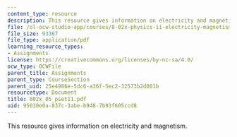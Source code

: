 ```yaml
---
content_type: resource
description: This resource gives information on electricity and magnetism.
file: /ol-ocw-studio-app/courses/8-02x-physics-ii-electricity-magnetism-with-an-experimental-focus-spring-2005/95030e0a837c3abeb9487b93f605ccd8_802x_05_pset11.pdf
file_size: 93367
file_type: application/pdf
learning_resource_types:
- Assignments
license: https://creativecommons.org/licenses/by-nc-sa/4.0/
ocw_type: OCWFile
parent_title: Assignments
parent_type: CourseSection
parent_uid: 25e4986e-5dc6-a36f-5ec2-32573b2d001b
resourcetype: Document
title: 802x_05_pset11.pdf
uid: 95030e0a-837c-3abe-b948-7b93f605ccd8
---
```

This resource gives information on electricity and magnetism.